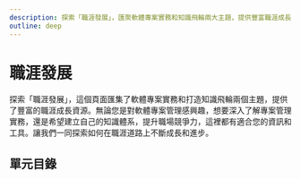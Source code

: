 ```yaml
---
description: 探索「職涯發展」，匯聚軟體專案實務和知識飛輪兩大主題，提供豐富職涯成長資源。無論您對專案管理、知識體系建立，或提升競爭力有興趣，這裡都有適合您的資訊和工具。讓我們共同探索職涯道路，持續成長進步。
outline: deep
---
```


# 職涯發展

探索「職涯發展」，這個頁面匯集了軟體專案實務和打造知識飛輪兩個主題，提供了豐富的職涯成長資源。無論您是對軟體專案管理感興趣，想要深入了解專案管理實務，還是希望建立自己的知識體系，提升職場競爭力，這裡都有適合您的資訊和工具。讓我們一同探索如何在職涯道路上不斷成長和進步。

## 單元目錄

<DigitalDocuments :items="digitalDocumentItems"></DigitalDocuments>

<script setup>
import DigitalDocuments from '../components/digitalDocuments.vue'

const digitalDocumentItems = [
    {
        url: './software',
        name: '軟體專案實務',
        keywords: ['從PMP到敏捷', '理想敏捷', '實務敏捷', '角色盲點'],
        audience: ['職場小白/轉職者，對軟體開發實務感到好奇的人', '覺得專案中的夥伴很難搞的人', '對專案管理有興趣的人與PMI相關持證人'],
        rating: 3
    },
    {
        url: './flywheel',
        name: '打造知識飛輪',
        keywords: ['制定目標', '學習', '輸出', '優化'],
        audience: ['渴望有效學習各方面知識的人', '想建立自己知識體系的人，包括學生和專家', '對內容創作充滿好奇心的人'],
        rating: 3
    },
     {
        url: './riasec',
        name: 'NLP的理想職涯',
        keywords: ['興趣', '能力', '現實',],
        audience: ['想體驗NLP的人', '想系統的探索職涯的人'],
        rating: 3
    },
]
</script>
